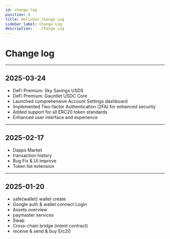 ```yaml
---
id: change-log
position: 8
title: Helixbox Change Log
sidebar_label: Change Log
description:    Change Log
---
```

# Change log

---
## 2025-03-24
  - DeFi Premium: Sky Savings USDS
  - DeFi Premium: Gauntlet USDC Core
  - Launched comprehensive Account Settings dashboard
  - Implemented Two-factor Authentication (2FA) for enhanced security
  - Added support for all ERC20 token standards
  - Enhanced user interface and experience

---
## 2025-02-17
  - Dapps Market 
  - transaction history
  - Bug Fix & UI improve 
  - Token list extension 

---
## 2025-01-20
  - safe\{wallet\} wallet create
  - Google auth & wallet connect Login 
  - Assets overview
  - paymaster services 
  - Swap
  - Cross-chain bridge (intent contract)
  - receive & send & buy Erc20